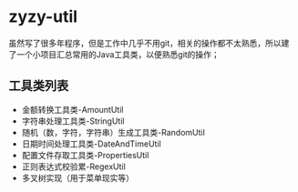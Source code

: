 # zyzy-util
虽然写了很多年程序，但是工作中几乎不用git，相关的操作都不太熟悉，所以建了一个小项目汇总常用的Java工具类，以便熟悉git的操作；

## 工具类列表
- 金额转换工具类-AmountUtil
- 字符串处理工具类-StringUtil
- 随机（数，字符，字符串）生成工具类-RandomUtil
- 日期时间处理工具类-DateAndTimeUtil
- 配置文件存取工具类-PropertiesUtil
- 正则表达式校验累-RegexUtil
- 多叉树实现（用于菜单现实等）